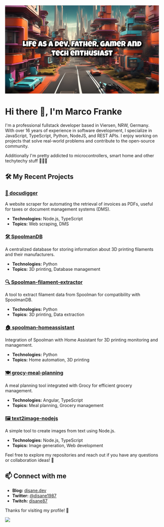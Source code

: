 ![Banner](./disane_banner.webp)
<!--
**Disane87/Disane87** is a ✨ _special_ ✨ repository because its `README.md` (this file) appears on your GitHub profile.

Here are some ideas to get you started:

- 🔭 I’m currently working on ...
- 🌱 I’m currently learning ...
- 👯 I’m looking to collaborate on ...
- 🤔 I’m looking for help with ...
- 💬 Ask me about ...
- 📫 How to reach me: ...
- 😄 Pronouns: ...
- ⚡ Fun fact: ...
-->

# Hi there 👋, I'm Marco Franke

I'm a professional fullstack developer based in Viersen, NRW, Germany. With over 16 years of experience in software development, I specialize in JavaScript, TypeScript, Python, NodeJS, and REST APIs. I enjoy working on projects that solve real-world problems and contribute to the open-source community. 

Additionally I'm pretty addicted to microcontrollers, smart home and other techytechy stuff 🧑🏼‍🔬

## 🛠️ My Recent Projects

### [📄 docudigger](https://github.com/Disane87/docudigger)
A website scraper for automating the retrieval of invoices as PDFs, useful for taxes or document management systems (DMS).
- **Technologies:** Node.js, TypeScript
- **Topics:** Web scraping, DMS

### [🛠️ SpoolmanDB](https://github.com/Disane87/SpoolmanDB)
A centralized database for storing information about 3D printing filaments and their manufacturers.
- **Technologies:** Python
- **Topics:** 3D printing, Database management

### [🔍 Spoolman-filament-extractor](https://github.com/Disane87/Spoolman-filament-extractor)
A tool to extract filament data from Spoolman for compatibility with SpoolmanDB.
- **Technologies:** Python
- **Topics:** 3D printing, Data extraction

### [🏠 spoolman-homeassistant](https://github.com/Disane87/spoolman-homeassistant)
Integration of Spoolman with Home Assistant for 3D printing monitoring and management.
- **Technologies:** Python
- **Topics:** Home automation, 3D printing

### [🍽️ grocy-meal-planning](https://github.com/Disane87/grocy-meal-planning)
A meal planning tool integrated with Grocy for efficient grocery management.
- **Technologies:** Angular, TypeScript
- **Topics:** Meal planning, Grocery management

### [🖼️ text2image-nodejs](https://github.com/Disane87/text2image-nodejs)
A simple tool to create images from text using Node.js.
- **Technologies:** Node.js, TypeScript
- **Topics:** Image generation, Web development

Feel free to explore my repositories and reach out if you have any questions or collaboration ideas! 🤝

## 📫 Connect with me
- **Blog:** [disane.dev](http://blog.disane.dev/en)
- **Twitter:** [@disane1987](https://twitter.com/disane1987)
- **Twitch:** [disane87](https://www.twitch.tv/disane87)

Thanks for visiting my profile! 🙌


<picture>
  <source
    srcset="https://github-readme-stats.vercel.app/api?username=Disane87&show_icons=true&theme=dark"
    media="(prefers-color-scheme: dark)"
  />
  <source
    srcset="https://github-readme-stats.vercel.app/api?username=Disane87&show_icons=true"
    media="(prefers-color-scheme: light), (prefers-color-scheme: no-preference)"
  />
  <img src="https://github-readme-stats.vercel.app/api?username=Disane87&show_icons=true" />
</picture>
